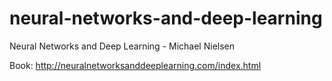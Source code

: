 # neural-networks-and-deep-learning
Neural Networks and Deep Learning - Michael Nielsen

Book: http://neuralnetworksanddeeplearning.com/index.html
